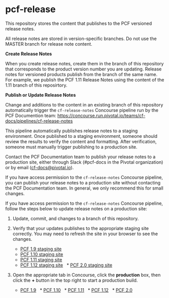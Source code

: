 pcf-release
===========

This repository stores the content that publishes to the PCF versioned release notes.

All release notes are stored in version-specific branches. Do not use the MASTER branch for release note content.

**Create Release Notes**

When you create release notes, create them in the branch of this repository that corresponds to the product version number 
you are updating. Release notes for versioned products publish from the branch of the same name. 
For example, we publish the PCF 1.11 Release Notes using the content of the 1.11 branch of this reposirtory.

**Publish or Update Release Notes**

Change and additions to the content in an existing branch of this repository automatically trigger the `cf-release-notes` 
Concourse pipeline run by the PCF Documention team: 
https://concourse.run.pivotal.io/teams/cf-docs/pipelines/cf-release-notes

This pipeline automatically publishes release notes to a staging environment. Once published to a staging environment, 
someone should review the results to verify the content and formatting. After verification, someone must manually trigger 
publishing to a production site.

Contact the PCF Documentation team to publish your release notes to a production site, either through Slack (#pcf-docs in the Pivotal organization) or by email (cf-docs@pivotal.io).

If you have access permission to the `cf-release-notes` Concourse pipeline, you can publish your release notes to a 
production site without contacting the PCF Documentation team. In general, we only recommend this for small changes.

If you have access permission to the `cf-release-notes` Concourse pipeline, follow the steps below to update release notes on a production site:

1. Update, commit, and changes to a branch of this repository.

2. Verify that your updates publishes to the appropriate staging site correctly. You may need to refresh the site in your browser to see the changes.

    * [PCF 1.9 staging site](http://docs-pcf-staging.cfapps.io/pivotalcf/1-9/pcf-release-notes/index.html)
    * [PCF 1.10 staging site](http://docs-pcf-staging.cfapps.io/pivotalcf/1-10/pcf-release-notes/index.html)
    * [PCF 1.11 staging site](http://docs-pcf-staging.cfapps.io/pivotalcf/1-11/pcf-release-notes/index.html)
    * [PCF 1.12 staging site](http://docs-pcf-staging.cfapps.io/pivotalcf/1-12/pcf-release-notes/index.html)
    * [PCF 2.0 staging site](http://docs-pcf-staging.cfapps.io/pivotalcf/2-0/pcf-release-notes/index.html)

3. Open the appropriate tab in Concourse, click the **production** box, then click the **+** button in the top right to start a production build.

    * [PCF 1.9](https://concourse.run.pivotal.io/teams/cf-docs/pipelines/cf-release-notes?groups=pcf-1-9)
    * [PCF 1.10](https://concourse.run.pivotal.io/teams/cf-docs/pipelines/cf-release-notes?groups=pcf-1-10)
    * [PCF 1.11](https://concourse.run.pivotal.io/teams/cf-docs/pipelines/cf-release-notes?groups=pcf-1-11)
    * [PCF 1.12](https://concourse.run.pivotal.io/teams/cf-docs/pipelines/cf-release-notes?groups=pcf-1-12)
    * [PCF 2.0](https://concourse.run.pivotal.io/teams/cf-docs/pipelines/cf-release-notes?groups=pcf-2-0)
    

